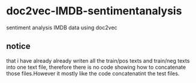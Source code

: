 # doc2vec-IMDB-sentimentanalysis
sentiment analysis IMDB data using doc2vec

## notice
that  i have already already writen all the train/pos texts and train/neg texts into one text file, therefore there is no code showing how to concatenate those files.However it mostly like the code concatenatint the test files.
